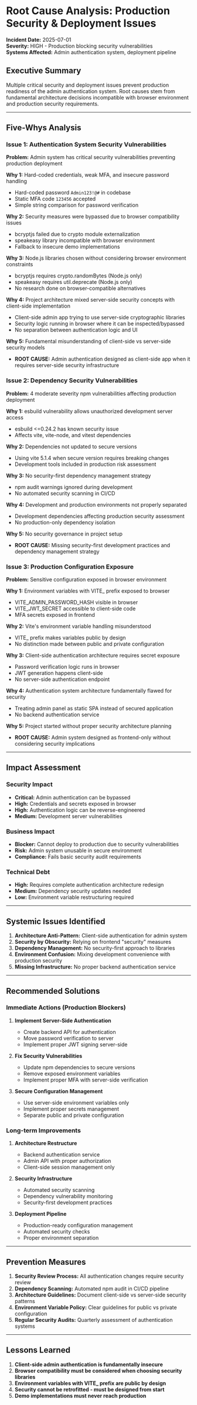 # Root Cause Analysis: Production Security & Deployment Issues
**Incident Date:** 2025-07-01  
**Severity:** HIGH - Production blocking security vulnerabilities  
**Systems Affected:** Admin authentication system, deployment pipeline  

## Executive Summary
Multiple critical security and deployment issues prevent production readiness of the admin authentication system. Root causes stem from fundamental architecture decisions incompatible with browser environment and production security requirements.

---

## Five-Whys Analysis

### Issue 1: Authentication System Security Vulnerabilities

**Problem:** Admin system has critical security vulnerabilities preventing production deployment

**Why 1:** Hard-coded credentials, weak MFA, and insecure password handling
- Hard-coded password `Admin123!@#` in codebase
- Static MFA code `123456` accepted
- Simple string comparison for password verification

**Why 2:** Security measures were bypassed due to browser compatibility issues
- bcryptjs failed due to crypto module externalization  
- speakeasy library incompatible with browser environment
- Fallback to insecure demo implementations

**Why 3:** Node.js libraries chosen without considering browser environment constraints
- bcryptjs requires crypto.randomBytes (Node.js only)
- speakeasy requires util.deprecate (Node.js only)
- No research done on browser-compatible alternatives

**Why 4:** Project architecture mixed server-side security concepts with client-side implementation
- Client-side admin app trying to use server-side cryptographic libraries
- Security logic running in browser where it can be inspected/bypassed
- No separation between authentication logic and UI

**Why 5:** Fundamental misunderstanding of client-side vs server-side security models
- **ROOT CAUSE:** Admin authentication designed as client-side app when it requires server-side security infrastructure

### Issue 2: Dependency Security Vulnerabilities

**Problem:** 4 moderate severity npm vulnerabilities affecting production deployment

**Why 1:** esbuild vulnerability allows unauthorized development server access
- esbuild <=0.24.2 has known security issue
- Affects vite, vite-node, and vitest dependencies

**Why 2:** Dependencies not updated to secure versions
- Using vite 5.1.4 when secure version requires breaking changes
- Development tools included in production risk assessment

**Why 3:** No security-first dependency management strategy
- npm audit warnings ignored during development
- No automated security scanning in CI/CD

**Why 4:** Development and production environments not properly separated
- Development dependencies affecting production security assessment
- No production-only dependency isolation

**Why 5:** No security governance in project setup
- **ROOT CAUSE:** Missing security-first development practices and dependency management strategy

### Issue 3: Production Configuration Exposure

**Problem:** Sensitive configuration exposed in browser environment

**Why 1:** Environment variables with VITE_ prefix exposed to browser
- VITE_ADMIN_PASSWORD_HASH visible in browser
- VITE_JWT_SECRET accessible to client-side code
- MFA secrets exposed in frontend

**Why 2:** Vite's environment variable handling misunderstood
- VITE_ prefix makes variables public by design
- No distinction made between public and private configuration

**Why 3:** Client-side authentication architecture requires secret exposure
- Password verification logic runs in browser
- JWT generation happens client-side
- No server-side authentication endpoint

**Why 4:** Authentication system architecture fundamentally flawed for security
- Treating admin panel as static SPA instead of secured application
- No backend authentication service

**Why 5:** Project started without proper security architecture planning
- **ROOT CAUSE:** Admin system designed as frontend-only without considering security implications

---

## Impact Assessment

### Security Impact
- **Critical:** Admin authentication can be bypassed
- **High:** Credentials and secrets exposed in browser
- **High:** Authentication logic can be reverse-engineered
- **Medium:** Development server vulnerabilities

### Business Impact
- **Blocker:** Cannot deploy to production due to security vulnerabilities
- **Risk:** Admin system unusable in secure environment
- **Compliance:** Fails basic security audit requirements

### Technical Debt
- **High:** Requires complete authentication architecture redesign
- **Medium:** Dependency security updates needed
- **Low:** Environment variable restructuring required

---

## Systemic Issues Identified

1. **Architecture Anti-Pattern:** Client-side authentication for admin system
2. **Security by Obscurity:** Relying on frontend "security" measures
3. **Dependency Management:** No security-first approach to libraries
4. **Environment Confusion:** Mixing development convenience with production security
5. **Missing Infrastructure:** No proper backend authentication service

---

## Recommended Solutions

### Immediate Actions (Production Blockers)
1. **Implement Server-Side Authentication**
   - Create backend API for authentication
   - Move password verification to server
   - Implement proper JWT signing server-side

2. **Fix Security Vulnerabilities**
   - Update npm dependencies to secure versions
   - Remove exposed environment variables
   - Implement proper MFA with server-side verification

3. **Secure Configuration Management**
   - Use server-side environment variables only
   - Implement proper secrets management
   - Separate public and private configuration

### Long-term Improvements
1. **Architecture Restructure**
   - Backend authentication service
   - Admin API with proper authorization
   - Client-side session management only

2. **Security Infrastructure**
   - Automated security scanning
   - Dependency vulnerability monitoring
   - Security-first development practices

3. **Deployment Pipeline**
   - Production-ready configuration management
   - Automated security checks
   - Proper environment separation

---

## Prevention Measures

1. **Security Review Process:** All authentication changes require security review
2. **Dependency Scanning:** Automated npm audit in CI/CD pipeline  
3. **Architecture Guidelines:** Document client-side vs server-side security patterns
4. **Environment Variable Policy:** Clear guidelines for public vs private configuration
5. **Regular Security Audits:** Quarterly assessment of authentication systems

---

## Lessons Learned

1. **Client-side admin authentication is fundamentally insecure**
2. **Browser compatibility must be considered when choosing security libraries**
3. **Environment variables with VITE_ prefix are public by design**
4. **Security cannot be retrofitted - must be designed from start**
5. **Demo implementations must never reach production**